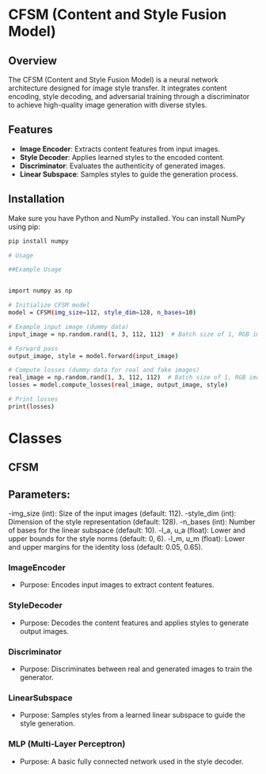 # CFSM (Content and Style Fusion Model)

## Overview
The CFSM (Content and Style Fusion Model) is a neural network architecture designed for image style transfer. It integrates content encoding, style decoding, and adversarial training through a discriminator to achieve high-quality image generation with diverse styles.

## Features
- **Image Encoder**: Extracts content features from input images.
- **Style Decoder**: Applies learned styles to the encoded content.
- **Discriminator**: Evaluates the authenticity of generated images.
- **Linear Subspace**: Samples styles to guide the generation process.

## Installation
Make sure you have Python and NumPy installed. You can install NumPy using pip:

```bash
pip install numpy

# Usage

##Example Usage


import numpy as np

# Initialize CFSM model
model = CFSM(img_size=112, style_dim=128, n_bases=10)

# Example input image (dummy data)
input_image = np.random.rand(1, 3, 112, 112)  # Batch size of 1, RGB image

# Forward pass
output_image, style = model.forward(input_image)

# Compute losses (dummy data for real and fake images)
real_image = np.random.rand(1, 3, 112, 112)  # Batch size of 1, RGB image
losses = model.compute_losses(real_image, output_image, style)

# Print losses
print(losses)
```
# Classes

## CFSM

## Parameters:
 -img_size (int): Size of the input images (default: 112).
 -style_dim (int): Dimension of the style representation (default: 128).
 -n_bases (int): Number of bases for the linear subspace (default: 10).
 -l_a, u_a (float): Lower and upper bounds for the style norms (default: 0, 6).
 -l_m, u_m (float): Lower and upper margins for the identity loss (default: 0.05, 0.65).

### ImageEncoder
 - Purpose: Encodes input images to extract content features.
### StyleDecoder
 - Purpose: Decodes the content features and applies styles to generate output images.
### Discriminator
 - Purpose: Discriminates between real and generated images to train the generator.
### LinearSubspace
 - Purpose: Samples styles from a learned linear subspace to guide the style generation.
### MLP (Multi-Layer Perceptron)
 - Purpose: A basic fully connected network used in the style decoder.


